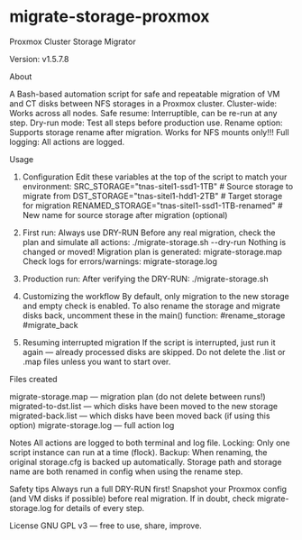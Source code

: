 # migrate-storage-proxmox
Proxmox Cluster Storage Migrator

Version: v1.5.7.8

About

A Bash-based automation script for safe and repeatable migration of VM and CT disks between NFS storages in a Proxmox cluster.
Cluster-wide: Works across all nodes.
Safe resume: Interruptible, can be re-run at any step.
Dry-run mode: Test all steps before production use.
Rename option: Supports storage rename after migration. Works for NFS mounts only!!!
Full logging: All actions are logged.

Usage

1. Configuration
Edit these variables at the top of the script to match your environment:
SRC_STORAGE="tnas-sitel1-ssd1-1TB"        # Source storage to migrate from
DST_STORAGE="tnas-sitel1-hdd1-2TB"        # Target storage for migration
RENAMED_STORAGE="tnas-sitel1-ssd1-1TB-renamed"  # New name for source storage after migration (optional)

2. First run: Always use DRY-RUN
Before any real migration, check the plan and simulate all actions:
./migrate-storage.sh --dry-run
Nothing is changed or moved!
Migration plan is generated: migrate-storage.map
Check logs for errors/warnings: migrate-storage.log

3. Production run:
After verifying the DRY-RUN:
./migrate-storage.sh

4. Customizing the workflow
By default, only migration to the new storage and empty check is enabled.
To also rename the storage and migrate disks back, uncomment these in the main() function:
#rename_storage
#migrate_back

5. Resuming interrupted migration
If the script is interrupted, just run it again — already processed disks are skipped.
Do not delete the .list or .map files unless you want to start over.

Files created

migrate-storage.map — migration plan (do not delete between runs!)
migrated-to-dst.list — which disks have been moved to the new storage
migrated-back.list — which disks have been moved back (if using this option)
migrate-storage.log — full action log

Notes
All actions are logged to both terminal and log file.
Locking: Only one script instance can run at a time (flock).
Backup: When renaming, the original storage.cfg is backed up automatically.
Storage path and storage name are both renamed in config when using the rename step.

Safety tips
Always run a full DRY-RUN first!
Snapshot your Proxmox config (and VM disks if possible) before real migration.
If in doubt, check migrate-storage.log for details of every step.

License
GNU GPL v3 — free to use, share, improve.
